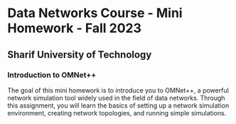 # Data Networks Course - Mini Homework - Fall 2023
## Sharif University of Technology
### Introduction to OMNet++

The goal of this mini homework is to introduce you to OMNet++, a powerful network simulation tool widely
used in the field of data networks. Through this assignment, you will learn the basics of setting up a network
simulation environment, creating network topologies, and running simple simulations.

